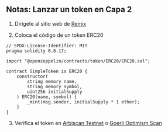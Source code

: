 ## Notas: Lanzar un token en Capa 2

1. Dirígete al sitio web de [Remix](https://remix.ethereum.org/)

2. Coloca el código de un token ERC20
```solidity
// SPDX-License-Identifier: MIT
pragma solidity 0.8.17;

import "@openzeppelin/contracts/token/ERC20/ERC20.sol";

contract SimpleToken is ERC20 {
    constructor(
        string memory name,
        string memory symbol,
        uint256 initialSupply
    ) ERC20(name, symbol) {
        _mint(msg.sender, initialSupply * 1 ether);
    }
}
```

3. Verifica el token en [Arbiscan Testnet](https://testnet.arbiscan.io/) o [Goerli Optimism Scan](https://goerli-optimism.etherscan.io/)
